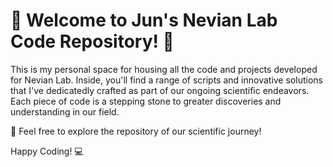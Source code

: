 # 👋 Welcome to Jun's Nevian Lab Code Repository! 🧠

This is my personal space for housing all the code and projects developed for Nevian Lab. Inside, you'll find a range of scripts and innovative solutions that I've dedicatedly crafted as part of our ongoing scientific endeavors. Each piece of code is a stepping stone to greater discoveries and understanding in our field.

🔬 Feel free to explore the repository of our scientific journey!

Happy Coding! 💻
